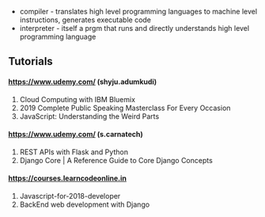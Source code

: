 - compiler - translates high level programming languages to machine level instructions, generates executable code
- interpreter - itself a prgm that runs and directly understands high level programming language

## Tutorials
#### https://www.udemy.com/ (shyju.adumkudi)  
1. Cloud Computing with IBM Bluemix
2. 2019 Complete Public Speaking Masterclass For Every Occasion
3. JavaScript: Understanding the Weird Parts
#### https://www.udemy.com/ (s.carnatech)
1. REST APIs with Flask and Python
2. Django Core | A Reference Guide to Core Django Concepts	
#### https://courses.learncodeonline.in
1. Javascript-for-2018-developer
2. BackEnd web development with Django 

